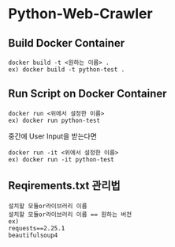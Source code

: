 # Python-Web-Crawler

## Build Docker Container
```
docker build -t <원하는 이름> .  
ex) docker build -t python-test .
```

## Run Script on Docker Container
```
docker run <위에서 설정한 이름>  
ex) docker run python-test
```

중간에 User Input을 받는다면
```
docker run -it <위에서 설정한 이름>  
ex) docker run -it python-test
```

## Reqirements.txt 관리법
```
설치할 모듈or라이브러리 이름  
설치할 모듈or라이브러리 이름 == 원하는 버전  
ex)  
requests==2.25.1  
beautifulsoup4  
```
